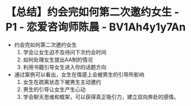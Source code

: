 # 【总结】约会完如何第二次邀约女生 - P1 - 恋爱咨询师陈晨 - BV1Ah4y1y7An

-   约会完如何第二次邀约女生
    1.  学会让女生迫不及待问下次约会时间
    2.  如何处理女生提出AA制的情况
    3.  利用书籍引导女生进入你的话题方向
-   通过案例可以看出，女生在情感上会被男生的引导所影响
    1.  女生在疏离状态下被男生主动邀约
    2.  男生的引导让女生产生心动
    3.  学会聊天思维和框架，可以获得真正吸引力，建立双向奔赴的感情。